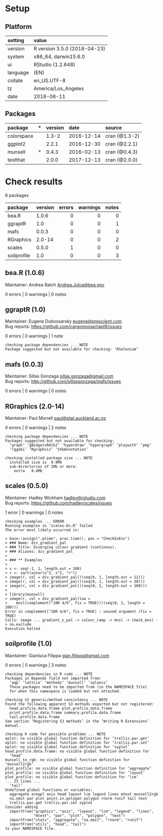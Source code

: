 # Setup

## Platform

|setting  |value                        |
|:--------|:----------------------------|
|version  |R version 3.5.0 (2018-04-23) |
|system   |x86_64, darwin15.6.0         |
|ui       |RStudio (1.2.648)            |
|language |(EN)                         |
|collate  |en_US.UTF-8                  |
|tz       |America/Los_Angeles          |
|date     |2018-06-11                   |

## Packages

|package    |*  |version |date       |source        |
|:----------|:--|:-------|:----------|:-------------|
|colorspace |   |1.3-2   |2016-12-14 |cran (@1.3-2) |
|ggplot2    |   |2.2.1   |2016-12-30 |cran (@2.2.1) |
|munsell    |*  |0.4.3   |2016-02-13 |cran (@0.4.3) |
|testthat   |   |2.0.0   |2017-12-13 |cran (@2.0.0) |

# Check results

6 packages

|package     |version | errors| warnings| notes|
|:-----------|:-------|------:|--------:|-----:|
|bea.R       |1.0.6   |      0|        0|     0|
|ggraptR     |1.0     |      0|        0|     1|
|mafs        |0.0.3   |      0|        0|     0|
|RGraphics   |2.0-14  |      0|        0|     2|
|scales      |0.5.0   |      1|        0|     0|
|soilprofile |1.0     |      0|        0|     3|

## bea.R (1.0.6)
Maintainer: Andrea Batch <Andrea.Julca@bea.gov>

0 errors | 0 warnings | 0 notes

## ggraptR (1.0)
Maintainer: Eugene Dubossarsky <eugene@presciient.com>  
Bug reports: https://github.com/cargomoose/raptR/issues

0 errors | 0 warnings | 1 note 

```
checking package dependencies ... NOTE
Package suggested but not available for checking: ‘RSelenium’
```

## mafs (0.0.3)
Maintainer: Sillas Gonzaga <sillas.gonzaga@gmail.com>  
Bug reports: http://github.com/sillasgonzaga/mafs/issues

0 errors | 0 warnings | 0 notes

## RGraphics (2.0-14)
Maintainer: Paul Murrell <paul@stat.auckland.ac.nz>

0 errors | 0 warnings | 2 notes

```
checking package dependencies ... NOTE
Packages suggested but not available for checking:
  ‘graph’ ‘gWidgetsRGtk2’ ‘hyperdraw’ ‘hypergraph’ ‘playwith’ ‘pmg’
  ‘rggobi’ ‘Rgraphviz’ ‘SVGAnnotation’

checking installed package size ... NOTE
  installed size is  9.9Mb
  sub-directories of 1Mb or more:
    extra   9.4Mb
```

## scales (0.5.0)
Maintainer: Hadley Wickham <hadley@rstudio.com>  
Bug reports: https://github.com/hadley/scales/issues

1 error  | 0 warnings | 0 notes

```
checking examples ... ERROR
Running examples in ‘scales-Ex.R’ failed
The error most likely occurred in:

> base::assign(".ptime", proc.time(), pos = "CheckExEnv")
> ### Name: div_gradient_pal
> ### Title: Diverging colour gradient (continous).
> ### Aliases: div_gradient_pal
> 
> ### ** Examples
> 
> x <- seq(-1, 1, length.out = 100)
> r <- sqrt(outer(x^2, x^2, "+"))
> image(r, col = div_gradient_pal()(seq(0, 1, length.out = 12)))
> image(r, col = div_gradient_pal()(seq(0, 1, length.out = 30)))
> image(r, col = div_gradient_pal()(seq(0, 1, length.out = 100)))
> 
> library(munsell)
> image(r, col = div_gradient_pal(low =
+    mnsl(complement("10R 4/6", fix = TRUE)))(seq(0, 1, length = 100)))
Error in complement("10R 4/6", fix = TRUE) : unused argument (fix = TRUE)
Calls: image ... gradient_n_pal -> colour_ramp -> mnsl -> check_mnsl -> na.exclude
Execution halted
```

## soilprofile (1.0)
Maintainer: Gianluca Filippa <gian.filippa@gmail.com>

0 errors | 0 warnings | 3 notes

```
checking dependencies in R code ... NOTE
Packages in Depends field not imported from:
  ‘aqp’ ‘lattice’ ‘methods’ ‘munsell’ ‘splancs’
  These packages need to be imported from (in the NAMESPACE file)
  for when this namespace is loaded but not attached.

checking S3 generic/method consistency ... NOTE
Found the following apparent S3 methods exported but not registered:
  head.profile.data.frame plot.profile.data.frame
  print.profile.data.frame summary.profile.data.frame
  tail.profile.data.frame
See section ‘Registering S3 methods’ in the ‘Writing R Extensions’
manual.

checking R code for possible problems ... NOTE
eplot: no visible global function definition for ‘trellis.par.get’
eplot: no visible global function definition for ‘trellis.par.set’
eplot: no visible global function definition for ‘xyplot’
head.profile.data.frame: no visible global function definition for
  ‘head’
munsell_to_rgb: no visible global function definition for ‘munsell2rgb’
plot_profile: no visible global function definition for ‘aggregate’
plot_profile: no visible global function definition for ‘layout’
plot_profile: no visible global function definition for ‘lcm’
... 23 lines ...
  ‘tail’
Undefined global functions or variables:
  aggregate areapl axis head layout lcm legend lines mtext munsell2rgb
  na.omit par plot point.in.polygon polygon rnorm runif tail text
  trellis.par.get trellis.par.set xyplot
Consider adding
  importFrom("graphics", "axis", "layout", "lcm", "legend", "lines",
             "mtext", "par", "plot", "polygon", "text")
  importFrom("stats", "aggregate", "na.omit", "rnorm", "runif")
  importFrom("utils", "head", "tail")
to your NAMESPACE file.
```


